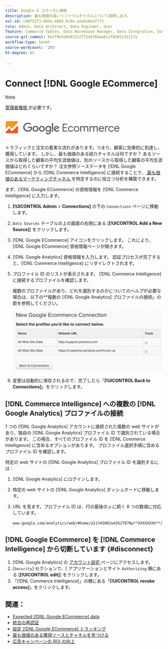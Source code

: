 ```yaml
---
title: Google E コマースに接続
description: 最も価値の高いリファラルチャネルについて説明します。
exl-id: c80f52f3-894a-4084-8c0e-aee618ed77f5
role: Admin, Data Architect, Data Engineer, User
feature: Commerce Tables, Data Warehouse Manager, Data Integration, Data Import/Export
source-git-commit: 6e2f9e4a9e91212771e6f6baa8c2f8101125217a
workflow-type: tm+mt
source-wordcount: '293'
ht-degree: 0%

---
```


# Connect [!DNL Google ECommerce]

>[!NOTE]
>
>[ 管理者権限 ](../../../administrator/user-management/user-management.md) が必要です。

![](../../../assets/google-ecommerce-logo.png)

トラフィックと注文の着実な流れがあります。つまり、顧客に効果的に到達し、獲得しています。 しかし、最も価値のある紹介チャネルは何ですか？ あるソースから取得した顧客の平均生涯価値は、別のソースから取得した顧客の平均生涯価値はどれくらいですか？ 注文参照ソースデータを [!DNL Google ECommerce] から [!DNL Commerce Intelligence] に接続することで、[ 最も価値のあるマーケティングチャネル ](../../../data-analyst/analysis/most-value-source-channel.md) を特定するのに役立つ分析を構築できます。

まず、[!DNL Google ECommerce] の資格情報を [!DNL Commerce Intelligence] に入力します。

1. **[!UICONTROL Admin** > **Connections]** の下の `Connections` ページに移動します。

1. `Data Sources` テーブルの上の画面の右側にある [**[!UICONTROL Add a New Source]**] をクリックします。

1. [!DNL Google ECommerce] アイコンをクリックします。 これにより、[!DNL Google ECommerce] 資格情報ページが開きます。

1. [!DNL Google Analytics] 資格情報を入力します。 認証プロセスが完了すると、[!DNL Commerce Intelligence] にリダイレクトされます。

1. プロファイル ID のリストが表示されます。 [!DNL Commerce Intelligence] に接続するプロファイルを確認します。

   複数のプロファイルがあり、どれを識別するのかについてのヘルプが必要な場合は、以下の**複数の [!DNL Google Analytics] プロファイルの接続」の節を参照してください。

   ![](../../../assets/conn-mult-ga-profiles.png)<!--{: width="500"}-->

1. 変更は自動的に保存されるので、完了したら「**[!UICONTROL Back to Connections]**」をクリックします。

## [!DNL Commerce Intelligence] への複数の [!DNL Google Analytics] プロファイルの接続

1 つの [!DNL Google Analytics] アカウントに接続された複数の web サイトがあり、独自の [!DNL Google Analytics] プロファイル ID で識別されている場合があります。 この場合、すべてのプロファイル ID を [!DNL Commerce Intelligence] に含めるオプションがあります。 プロファイル選択手順に含めるプロファイル ID を確認します。

特定の web サイトの [!DNL Google Analytics] プロファイル ID を識別するには：

1. [!DNL Google Analytics] にログインします。
1. 特定の web サイトの [!DNL Google Analytics] ダッシュボードに移動します。
1. URL を見ます。プロファイル ID は、行の最後の `p` に続く 8 つの数値に対応しています。

   `www.google.com/analytics/web/#home/a11345062w43527078p**XXXXXXXX**/`

## [!DNL Google ECommerce] を [!DNL Commerce Intelligence] から切断しています {#disconnect}

1. [!DNL Google Analytics] の [ アカウント設定 ](https://www.google.com/account/about/?hl=en) ページにアクセスします。
1. [`Security`] セクションで、&lbrack; アプリケーションとサイト `Authorizing` 横にある [**[!UICONTROL edit]**] をクリックします。
1. 「[!DNL Commerce Intelligence]」の横にある「**[!UICONTROL revoke access]**」をクリックします。

## 関連：

* [Expected [!DNL Google ECommerce] data](../integrations/google-ecommerce-data.md)
* [ 統合の再認証 ](https://experienceleague.adobe.com/docs/commerce-knowledge-base/kb/how-to/mbi-reauthenticating-integrations.html?lang=ja)
* [ 設定  [!DNL Google ECommerce]  トラッキング ](https://support.google.com/analytics/answer/1009612?hl=en)
* [最も価値のある獲得ソースとチャネルを見つける](../../analysis/most-value-source-channel.md)
* [広告キャンペーンの ROI の向上](../../analysis/roi-ad-camp.md)
